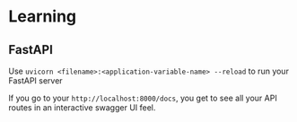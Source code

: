 # Learning

## FastAPI

Use `uvicorn <filename>:<application-variable-name> --reload` to run your FastAPI server

If you go to your `http://localhost:8000/docs`, you get to see all your API routes in an interactive swagger UI feel.
